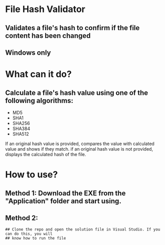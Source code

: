 #  File Hash Validator
## Validates a file's hash to confirm if the file content has been changed
## Windows only

#  What can it do?
## Calculate a file's hash value using one of the following algorithms:
* MD5
* SHA1
* SHA256
* SHA384
* SHA512

If an original hash value is provided, compares the value with calculated value and shows if they match.
if an original hash value is not provided, displays the calculated hash of the file.

#  How to use?
## Method 1: Download the EXE from the "Application" folder and start using.
## Method 2: 
	## Clone the repo and open the solution file in Visual Studio. If you can do this, you will 
	## know how to run the file
